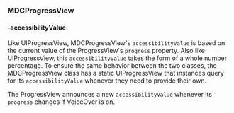 ### MDCProgressView

#### -accessibilityValue

Like UIProgressView, MDCProgressView's `accessibilityValue` is based on the current value of the ProgressView's
`progress` property. Also like UIProgressView, this `accessibilityValue` takes the form of a whole number
percentage. To ensure the same behavior between the two classes, the MDCProgressView class has a static
UIProgressView that instances query for its `accessibilityValue` whenever they need to provide their own.

The ProgressView announces a new `accessibilityValue` whenever its `progress` changes if VoiceOver is on.
